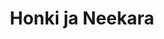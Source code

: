 --- 
title: "Honki ja Neekara"
publishdate: "2019-3-19T16:48:46+02:00"
src: "https://365manga.net/manga/honki-ja-neekara"
image: "https://data.365manga.net/images/thumbnails/24577-honki-ja-neekara.jpg"
description: "1) Phase 1 Photographer assistant Kurejima Eiji has just been dumped by his girlfriend when he meets high school student Suginoi Hiroto, who is cold and is trying to warm himself on the roof of Eiji's car. Eiji brings Hiroto back to his apartment, where he discovers that Hiroto is gay and also broken hearted. 2) Phase 2 It has been two months since they have gotten to know each…"
---